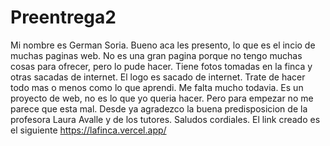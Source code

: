 # Preentrega2
Mi nombre es German Soria. Bueno aca les presento, lo que es el incio de muchas paginas web. No es una gran pagina porque no tengo muchas cosas para ofrecer, pero lo pude hacer. 
Tiene fotos tomadas en la finca y otras sacadas de internet. 
El logo es sacado de internet.
Trate de hacer todo mas o menos como lo que aprendi. Me falta mucho todavia.
Es un proyecto de web, no es lo que yo queria hacer. Pero para empezar no me parece que esta mal. 
Desde ya agradezco la buena predisposicion de la profesora Laura Avalle y de los tutores. 
Saludos cordiales.
El link creado es el siguiente https://lafinca.vercel.app/
